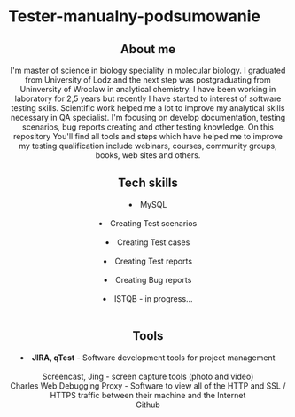# Tester-manualny-podsumowanie

<header>
<h2>About me</h2>
<header/>


I'm master of science in biology speciality in molecular biology. I graduated from University of Lodz and the next step was postgraduating from Uninversity of Wroclaw in analytical chemistry. I have been working in laboratory for 2,5 years but recently I have started to interest of software testing skills. Scientific work helped me a lot to improve my analytical skills necessary in QA specialist.
I'm focusing on develop documentation, testing scenarios, bug reports creating and other testing knowledge. On this repository You'll find all tools and steps which have helped me to improve my testing qualification include webinars, courses, community groups, books, web sites and others.


<h2>Tech skills</h2>

<li><span style>MySQL</span></li> <br/>
<li><span style>Creating Test scenarios</span></li>  <br/>
<li><span style>Creating Test cases</span></li>  <br/>
<li><span style>Creating Test reports</span></li>  <br/>
<li><span style>Creating Bug reports</span></li>  <br/>
<li><span style>ISTQB - in progress...</span></li>  <br/>


<h2>Tools</h2>

<li><span style><b>JIRA, qTest</b> - Software development tools for project management</span></li>  <br/>
Screencast, Jing - screen capture tools (photo and video)  <br/>
Charles Web Debugging Proxy - Software to view all of the HTTP and SSL / HTTPS traffic between their machine and the Internet  <br/>
Github  <br/>



